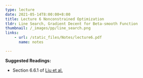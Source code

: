 ```yaml
---
type: lecture
date: 2021-05-14T8:00:00+8:00
title: Lecture 6 Nonconstrained Optimization 
tldr: Line Search, Gradient Decent for Beta-smooth Function  
thumbnail: /_images/pp/line_search.png
links: 
    - url: /static_files/Notes/lecture6.pdf
      name: notes

---
```

**Suggested Readings:**

- Section 6.6.1 of [Liu et al.](http://bicmr.pku.edu.cn/~wenzw/optbook/opt1.pdf)


